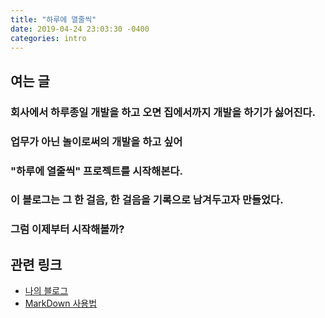 ```yaml
---
title: "하루에 열줄씩"
date: 2019-04-24 23:03:30 -0400
categories: intro
---
```

여는 글
-------
### 회사에서 하루종일 개발을 하고 오면 집에서까지 개발을 하기가 싫어진다.

### 업무가 아닌 놀이로써의 개발을 하고 싶어  
### **"하루에 열줄씩"** 프로젝트를 시작해본다.

### 이 블로그는 그 한 걸음, 한 걸음을 기록으로 남겨두고자 만들었다.  
### 그럼 이제부터 시작해볼까?


관련 링크
---------
* [나의 블로그][link-example]
* [MarkDown 사용법][link-markdownmanual]


[link-example]: https://hounga13.github.io
[link-markdownmanual]: https://heropy.blog/2017/09/30/markdown/